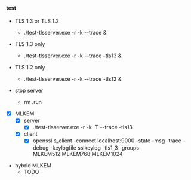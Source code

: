 #### test

* TLS 1.3 or TLS 1.2
  * ./test-tlsserver.exe -r -k --trace &

* TLS 1.3 only
  * ./test-tlsserver.exe -r -k --trace -tls13 &

* TLS 1.2 only
  * ./test-tlsserver.exe -r -k --trace -tls12 &

* stop server
  * rm .run

* [x] MLKEM
  * [x] server
    * [x] ./test-tlsserver.exe -r -k -T --trace -tls13
  * [x] client
    * [x] openssl s_client -connect localhost:9000 -state -msg -trace -debug -keylogfile sslkeylog -tls1_3 -groups MLKEM512:MLKEM768:MLKEM1024

* hybrid MLKEM
  * TODO
